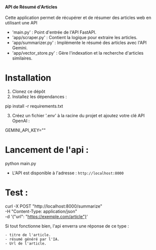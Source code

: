 #### API de Résumé d'Articles

Cette application permet de récupérer et de résumer des articles web en utilisant une API
- 'main.py' : Point d'entrée de l'API FastAPI.
- 'app/scraper.py' : Contient la logique pour extraire les articles.
- 'app/summarizer.py' : Implémente le résumé des articles avec l'API Gemini.
- 'app/vector_store.py' : Gère l'indexation et la recherche d'articles similaires.

# Installation

1. Clonez ce dépôt
2. Installez les dépendances :

pip install -r requirements.txt

3. Créez un fichier '.env' à la racine du projet et ajoutez votre clé API OpenAI :

GEMINI_API_KEY=""


# Lancement de l'api :
python main.py

- L'API est disponible à l'adresse : `http://localhost:8000`

# Test :

curl -X POST "http://localhost:8000/summarize" \
     -H "Content-Type: application/json" \
     -d '{"url": "https://exemple.com/article"}'


Si tout fonctionne bien, l'api enverra une réponse de ce type :

    - titre de l'article.
    - résumé généré par l'IA.
    - Url de l'article.
